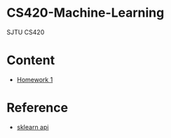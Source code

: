 # CS420-Machine-Learning
SJTU CS420

# Content

* [Homework 1](https://github.com/shinshiner/CS420-Machine-Learning/tree/master/cluster)

# Reference

* [sklearn api](http://scikit-learn.org/stable/modules/mixture.html)